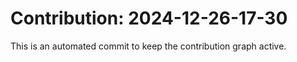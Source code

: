 # Contribution: 2024-12-26-17-30
This is an automated commit to keep the contribution graph active.
